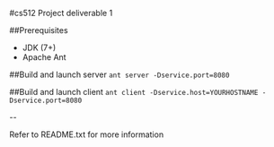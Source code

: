 #cs512 Project deliverable 1

##Prerequisites
- JDK (7+)
- Apache Ant

##Build and launch server
```ant server -Dservice.port=8080```

##Build and launch client
```ant client -Dservice.host=YOURHOSTNAME -Dservice.port=8080```

--

Refer to README.txt for more information
